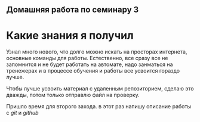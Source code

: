 ## Домашняя работа по семинару 3

# Какие знания я получил
Узнал много нового, что долго можно искать на просторах интернета, основные команды для работы. 
Естественно, все сразу все не запомнится и не будет работать на автомате, надо занматься на тренежерах и в процессе обучения и работы все усвоится гораздо лучше.

Чтобы лучше усвоить материал с удаленным репозиторием, сделаю это дважды, потом только отправлю файл на проверку. 

Пришло время для второго захода. в этот раз напишу описание работы с *git* и *github*